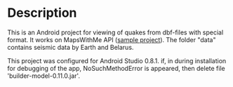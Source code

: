 # Description

This is an Android project for viewing of quakes from dbf-files with special format. It works on MapsWithMe API ([sample project][MapsWithMeApi]).
The folder "data" contains seismic data by Earth and Belarus.

This project was configured for Android Studio 0.8.1. if, in during installation for debugging of the app, NoSuchMethodError is appeared, then delete file 'builder-model-0.11.0.jar'.

[MapsWithMeApi]: https://github.com/brazer/api-android